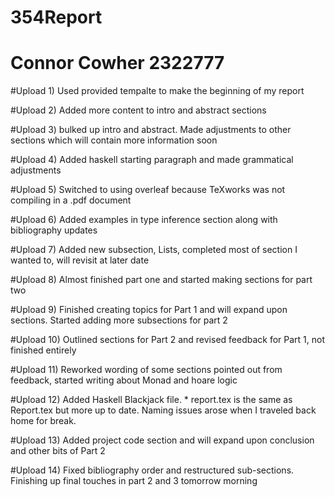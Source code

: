 # 354Report
# Connor Cowher 2322777


#Upload 1) Used provided tempalte to make the beginning of my report

#Upload 2) Added more content to intro and abstract sections

#Upload 3) bulked up intro and abstract. Made adjustments to other sections which will contain more information soon

#Upload 4) Added haskell starting paragraph and made grammatical adjustments

#Upload 5) Switched to using overleaf because TeXworks was not compiling in a .pdf document

#Upload 6) Added examples in type inference section along with bibliography updates

#Upload 7) Added new subsection, Lists, completed most of section I wanted to, will revisit at later date

#Upload 8) Almost finished part one and started making sections for part two

#Upload 9) Finished creating topics for Part 1 and will expand upon sections. Started adding more subsections for part 2

#Upload 10) Outlined sections for Part 2 and revised feedback for Part 1, not finished entirely

#Upload 11) Reworked wording of some sections pointed out from feedback, started writing about Monad and hoare logic

#Upload 12) Added Haskell Blackjack file. * report.tex is the same as Report.tex but more up to date. Naming issues arose when I traveled back home for break.

#Upload 13) Added project code section and will expand upon conclusion and other bits of Part 2

#Upload 14) Fixed bibliography order and restructured sub-sections. Finishing up final touches in part 2 and 3 tomorrow morning
